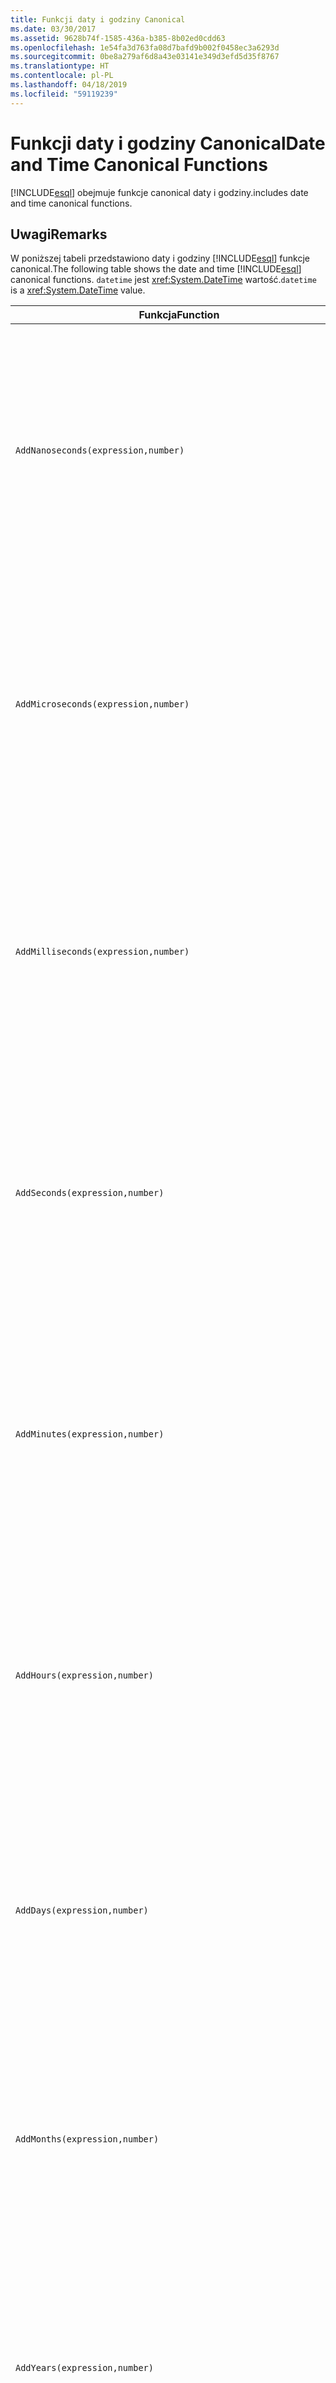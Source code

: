 ```yaml
---
title: Funkcji daty i godziny Canonical
ms.date: 03/30/2017
ms.assetid: 9628b74f-1585-436a-b385-8b02ed0cdd63
ms.openlocfilehash: 1e54fa3d763fa08d7bafd9b002f0458ec3a6293d
ms.sourcegitcommit: 0be8a279af6d8a43e03141e349d3efd5d35f8767
ms.translationtype: HT
ms.contentlocale: pl-PL
ms.lasthandoff: 04/18/2019
ms.locfileid: "59119239"
---
```

# <a name="date-and-time-canonical-functions"></a><span data-ttu-id="98738-102">Funkcji daty i godziny Canonical</span><span class="sxs-lookup"><span data-stu-id="98738-102">Date and Time Canonical Functions</span></span>
[!INCLUDE[esql](../../../../../../includes/esql-md.md)] <span data-ttu-id="98738-103">obejmuje funkcje canonical daty i godziny.</span><span class="sxs-lookup"><span data-stu-id="98738-103">includes date and time canonical functions.</span></span>  
  
## <a name="remarks"></a><span data-ttu-id="98738-104">Uwagi</span><span class="sxs-lookup"><span data-stu-id="98738-104">Remarks</span></span>  
 <span data-ttu-id="98738-105">W poniższej tabeli przedstawiono daty i godziny [!INCLUDE[esql](../../../../../../includes/esql-md.md)] funkcje canonical.</span><span class="sxs-lookup"><span data-stu-id="98738-105">The following table shows the date and time [!INCLUDE[esql](../../../../../../includes/esql-md.md)] canonical functions.</span></span> <span data-ttu-id="98738-106">`datetime` jest <xref:System.DateTime> wartość.</span><span class="sxs-lookup"><span data-stu-id="98738-106">`datetime` is a <xref:System.DateTime> value.</span></span>  
  
|<span data-ttu-id="98738-107">Funkcja</span><span class="sxs-lookup"><span data-stu-id="98738-107">Function</span></span>|<span data-ttu-id="98738-108">Opis</span><span class="sxs-lookup"><span data-stu-id="98738-108">Description</span></span>|  
|--------------|-----------------|  
|`AddNanoseconds(expression,number)`|<span data-ttu-id="98738-109">Dodaje określony `number` z nanosekundach do `expression`.</span><span class="sxs-lookup"><span data-stu-id="98738-109">Adds the specified `number` of nanoseconds to the `expression`.</span></span><br /><br /> <span data-ttu-id="98738-110">**Argumenty**</span><span class="sxs-lookup"><span data-stu-id="98738-110">**Arguments**</span></span><br /><br /> <span data-ttu-id="98738-111">`expression`: `DateTime`, `DateTimeOffset`, lub `Time`.</span><span class="sxs-lookup"><span data-stu-id="98738-111">`expression`: `DateTime`, `DateTimeOffset`, or `Time`.</span></span><br /><br /> <span data-ttu-id="98738-112">`number`: `Int32`.</span><span class="sxs-lookup"><span data-stu-id="98738-112">`number`: `Int32`.</span></span><br /><br /> <span data-ttu-id="98738-113">**Wartość zwracana**</span><span class="sxs-lookup"><span data-stu-id="98738-113">**Return Value**</span></span><br /><br /> <span data-ttu-id="98738-114">Typ `expression`.</span><span class="sxs-lookup"><span data-stu-id="98738-114">The type of `expression`.</span></span>|  
|`AddMicroseconds(expression,number)`|<span data-ttu-id="98738-115">Dodaje określony `number` mikrosekund do `expression`.</span><span class="sxs-lookup"><span data-stu-id="98738-115">Adds the specified `number` of microseconds to the `expression`.</span></span><br /><br /> <span data-ttu-id="98738-116">**Argumenty**</span><span class="sxs-lookup"><span data-stu-id="98738-116">**Arguments**</span></span><br /><br /> <span data-ttu-id="98738-117">`expression`: `DateTime`, `DateTimeOffset`, lub `Time`.</span><span class="sxs-lookup"><span data-stu-id="98738-117">`expression`: `DateTime`, `DateTimeOffset`, or `Time`.</span></span><br /><br /> <span data-ttu-id="98738-118">`number`: `Int32`.</span><span class="sxs-lookup"><span data-stu-id="98738-118">`number`: `Int32`.</span></span><br /><br /> <span data-ttu-id="98738-119">**Wartość zwracana**</span><span class="sxs-lookup"><span data-stu-id="98738-119">**Return Value**</span></span><br /><br /> <span data-ttu-id="98738-120">Typ `expression`.</span><span class="sxs-lookup"><span data-stu-id="98738-120">The type of `expression`.</span></span>|  
|`AddMilliseconds(expression,number)`|<span data-ttu-id="98738-121">Dodaje określony `number` milisekund do `expression`.</span><span class="sxs-lookup"><span data-stu-id="98738-121">Adds the specified `number` of milliseconds to the `expression`.</span></span><br /><br /> <span data-ttu-id="98738-122">**Argumenty**</span><span class="sxs-lookup"><span data-stu-id="98738-122">**Arguments**</span></span><br /><br /> <span data-ttu-id="98738-123">`expression`: `DateTime`, `DateTimeOffset`, lub `Time`.</span><span class="sxs-lookup"><span data-stu-id="98738-123">`expression`: `DateTime`, `DateTimeOffset`, or `Time`.</span></span><br /><br /> <span data-ttu-id="98738-124">`number`: `Int32`.</span><span class="sxs-lookup"><span data-stu-id="98738-124">`number`: `Int32`.</span></span><br /><br /> <span data-ttu-id="98738-125">**Wartość zwracana**</span><span class="sxs-lookup"><span data-stu-id="98738-125">**Return Value**</span></span><br /><br /> <span data-ttu-id="98738-126">Typ `expression`.</span><span class="sxs-lookup"><span data-stu-id="98738-126">The type of `expression`.</span></span>|  
|`AddSeconds(expression,number)`|<span data-ttu-id="98738-127">Dodaje określony `number` czasu w sekundach `expression`.</span><span class="sxs-lookup"><span data-stu-id="98738-127">Adds the specified `number` of seconds to the `expression`.</span></span><br /><br /> <span data-ttu-id="98738-128">**Argumenty**</span><span class="sxs-lookup"><span data-stu-id="98738-128">**Arguments**</span></span><br /><br /> <span data-ttu-id="98738-129">`expression`: `DateTime`, `DateTimeOffset`, lub `Time`.</span><span class="sxs-lookup"><span data-stu-id="98738-129">`expression`: `DateTime`, `DateTimeOffset`, or `Time`.</span></span><br /><br /> <span data-ttu-id="98738-130">`number`: `Int32`.</span><span class="sxs-lookup"><span data-stu-id="98738-130">`number`: `Int32`.</span></span><br /><br /> <span data-ttu-id="98738-131">**Wartość zwracana**</span><span class="sxs-lookup"><span data-stu-id="98738-131">**Return Value**</span></span><br /><br /> <span data-ttu-id="98738-132">Typ `expression`.</span><span class="sxs-lookup"><span data-stu-id="98738-132">The type of `expression`.</span></span>|  
|`AddMinutes(expression,number)`|<span data-ttu-id="98738-133">Dodaje określony `number` minut `expression`.</span><span class="sxs-lookup"><span data-stu-id="98738-133">Adds the specified `number` of minutes to the `expression`.</span></span><br /><br /> <span data-ttu-id="98738-134">**Argumenty**</span><span class="sxs-lookup"><span data-stu-id="98738-134">**Arguments**</span></span><br /><br /> <span data-ttu-id="98738-135">`expression`: `DateTime`, `DateTimeOffset`, lub `Time`.</span><span class="sxs-lookup"><span data-stu-id="98738-135">`expression`: `DateTime`, `DateTimeOffset`, or `Time`.</span></span><br /><br /> <span data-ttu-id="98738-136">`number`: `Int32`.</span><span class="sxs-lookup"><span data-stu-id="98738-136">`number`: `Int32`.</span></span><br /><br /> <span data-ttu-id="98738-137">**Wartość zwracana**</span><span class="sxs-lookup"><span data-stu-id="98738-137">**Return Value**</span></span><br /><br /> <span data-ttu-id="98738-138">Typ `expression`.</span><span class="sxs-lookup"><span data-stu-id="98738-138">The type of `expression`.</span></span>|  
|`AddHours(expression,number)`|<span data-ttu-id="98738-139">Dodaje określony `number` godziny `expression`.</span><span class="sxs-lookup"><span data-stu-id="98738-139">Adds the specified `number` of hours to the `expression`.</span></span><br /><br /> <span data-ttu-id="98738-140">**Argumenty**</span><span class="sxs-lookup"><span data-stu-id="98738-140">**Arguments**</span></span><br /><br /> <span data-ttu-id="98738-141">`expression`: `DateTime`, `DateTimeOffset`, lub `Time`.</span><span class="sxs-lookup"><span data-stu-id="98738-141">`expression`: `DateTime`, `DateTimeOffset`, or `Time`.</span></span><br /><br /> <span data-ttu-id="98738-142">`number`: `Int32`.</span><span class="sxs-lookup"><span data-stu-id="98738-142">`number`: `Int32`.</span></span><br /><br /> <span data-ttu-id="98738-143">**Wartość zwracana**</span><span class="sxs-lookup"><span data-stu-id="98738-143">**Return Value**</span></span><br /><br /> <span data-ttu-id="98738-144">Typ `expression`.</span><span class="sxs-lookup"><span data-stu-id="98738-144">The type of `expression`.</span></span>|  
|`AddDays(expression,number)`|<span data-ttu-id="98738-145">Dodaje określony `number` dni do `expression`.</span><span class="sxs-lookup"><span data-stu-id="98738-145">Adds the specified `number` of days to the `expression`.</span></span><br /><br /> <span data-ttu-id="98738-146">**Argumenty**</span><span class="sxs-lookup"><span data-stu-id="98738-146">**Arguments**</span></span><br /><br /> <span data-ttu-id="98738-147">`expression`: `DateTime` lub `DateTimeOffset`.</span><span class="sxs-lookup"><span data-stu-id="98738-147">`expression`: `DateTime` or `DateTimeOffset`.</span></span><br /><br /> <span data-ttu-id="98738-148">`number`: `Int32`.</span><span class="sxs-lookup"><span data-stu-id="98738-148">`number`: `Int32`.</span></span><br /><br /> <span data-ttu-id="98738-149">**Wartość zwracana**</span><span class="sxs-lookup"><span data-stu-id="98738-149">**Return Value**</span></span><br /><br /> <span data-ttu-id="98738-150">Typ `expression`.</span><span class="sxs-lookup"><span data-stu-id="98738-150">The type of `expression`.</span></span>|  
|`AddMonths(expression,number)`|<span data-ttu-id="98738-151">Dodaje określony `number` miesięcy do `expression`.</span><span class="sxs-lookup"><span data-stu-id="98738-151">Adds the specified `number` of months to the `expression`.</span></span><br /><br /> <span data-ttu-id="98738-152">**Argumenty**</span><span class="sxs-lookup"><span data-stu-id="98738-152">**Arguments**</span></span><br /><br /> <span data-ttu-id="98738-153">`expression`: `DateTime` lub `DateTimeOffset`.</span><span class="sxs-lookup"><span data-stu-id="98738-153">`expression`: `DateTime` or `DateTimeOffset`.</span></span><br /><br /> <span data-ttu-id="98738-154">`number`: `Int32`.</span><span class="sxs-lookup"><span data-stu-id="98738-154">`number`: `Int32`.</span></span><br /><br /> <span data-ttu-id="98738-155">**Wartość zwracana**</span><span class="sxs-lookup"><span data-stu-id="98738-155">**Return Value**</span></span><br /><br /> <span data-ttu-id="98738-156">Typ `expression`.</span><span class="sxs-lookup"><span data-stu-id="98738-156">The type of `expression`.</span></span>|  
|`AddYears(expression,number)`|<span data-ttu-id="98738-157">Dodaje określony `number` lat do `expression`.</span><span class="sxs-lookup"><span data-stu-id="98738-157">Adds the specified `number` of years to the `expression`.</span></span><br /><br /> <span data-ttu-id="98738-158">**Argumenty**</span><span class="sxs-lookup"><span data-stu-id="98738-158">**Arguments**</span></span><br /><br /> <span data-ttu-id="98738-159">`expression`: `DateTime` lub `DateTimeOffset`.</span><span class="sxs-lookup"><span data-stu-id="98738-159">`expression`: `DateTime` or `DateTimeOffset`.</span></span><br /><br /> <span data-ttu-id="98738-160">`number`: `Int32`.</span><span class="sxs-lookup"><span data-stu-id="98738-160">`number`: `Int32`.</span></span><br /><br /> <span data-ttu-id="98738-161">**Wartość zwracana**</span><span class="sxs-lookup"><span data-stu-id="98738-161">**Return Value**</span></span><br /><br /> <span data-ttu-id="98738-162">Typ `expression`.</span><span class="sxs-lookup"><span data-stu-id="98738-162">The type of `expression`.</span></span>|  
|`CreateDateTime(year,month,day,hour,minute,second)`|<span data-ttu-id="98738-163">Zwraca nowy `DateTime` wartości bieżącej daty i czasu serwera w strefie czasowej serwera.</span><span class="sxs-lookup"><span data-stu-id="98738-163">Returns a new `DateTime` value as the current date and time of the server in the server's time zone.</span></span><br /><br /> <span data-ttu-id="98738-164">**Argumenty**</span><span class="sxs-lookup"><span data-stu-id="98738-164">**Arguments**</span></span><br /><br /> <span data-ttu-id="98738-165">`year`, `month`, `day`, `hour`, `minute`: `Int16` i `Int32`.</span><span class="sxs-lookup"><span data-stu-id="98738-165">`year`, `month`, `day`, `hour`, `minute`: `Int16` and `Int32`.</span></span><br /><br /> <span data-ttu-id="98738-166">`second`: `Double`.</span><span class="sxs-lookup"><span data-stu-id="98738-166">`second`: `Double`.</span></span><br /><br /> <span data-ttu-id="98738-167">**Wartość zwracana**</span><span class="sxs-lookup"><span data-stu-id="98738-167">**Return Value**</span></span><br /><br /> <span data-ttu-id="98738-168">A `DateTime`.</span><span class="sxs-lookup"><span data-stu-id="98738-168">A `DateTime`.</span></span>|  
|`CreateDateTimeOffset(year,month,day,hour,minute,second,tzoffset)`|<span data-ttu-id="98738-169">Zwraca nowy `DateTimeOffset` wartości bieżącej daty i czasu serwera względem uniwersalnego czasu koordynowanego (UTC).</span><span class="sxs-lookup"><span data-stu-id="98738-169">Returns a new `DateTimeOffset` value as the current date and time of the server relative to the Coordinated Universal Time (UTC).</span></span><br /><br /> <span data-ttu-id="98738-170">**Argumenty**</span><span class="sxs-lookup"><span data-stu-id="98738-170">**Arguments**</span></span><br /><br /> <span data-ttu-id="98738-171">`year`, `month`, `day`, `hour`, `minute`, `tzoffset`: `Int32`.</span><span class="sxs-lookup"><span data-stu-id="98738-171">`year`, `month`, `day`, `hour`, `minute`, `tzoffset`: `Int32`.</span></span><br /><br /> <span data-ttu-id="98738-172">`second`: `Double`.</span><span class="sxs-lookup"><span data-stu-id="98738-172">`second`: `Double`.</span></span><br /><br /> <span data-ttu-id="98738-173">**Wartość zwracana**</span><span class="sxs-lookup"><span data-stu-id="98738-173">**Return Value**</span></span><br /><br /> <span data-ttu-id="98738-174">A `DateTimeOffset`.</span><span class="sxs-lookup"><span data-stu-id="98738-174">A `DateTimeOffset`.</span></span>|  
|`CreateTime(hour,minute,second)`|<span data-ttu-id="98738-175">Zwraca nowy `Time` wartość jako bieżący czas.</span><span class="sxs-lookup"><span data-stu-id="98738-175">Returns a new `Time` value as the current time.</span></span><br /><br /> <span data-ttu-id="98738-176">**Argumenty**</span><span class="sxs-lookup"><span data-stu-id="98738-176">**Arguments**</span></span><br /><br /> <span data-ttu-id="98738-177">`hour` i `minute`: `Int32`.</span><span class="sxs-lookup"><span data-stu-id="98738-177">`hour` and `minute`: `Int32`.</span></span><br /><br /> <span data-ttu-id="98738-178">`second`: `Double`.</span><span class="sxs-lookup"><span data-stu-id="98738-178">`second`: `Double`.</span></span><br /><br /> <span data-ttu-id="98738-179">**Wartość zwracana**</span><span class="sxs-lookup"><span data-stu-id="98738-179">**Return Value**</span></span><br /><br /> <span data-ttu-id="98738-180">A `Time`.</span><span class="sxs-lookup"><span data-stu-id="98738-180">A `Time`.</span></span>|  
|`CurrentDateTime()`|<span data-ttu-id="98738-181">Zwraca `DateTime` wartości bieżącej daty i czasu serwera w strefie czasowej serwera.</span><span class="sxs-lookup"><span data-stu-id="98738-181">Returns a `DateTime` value as the current date and time of the server in the server's time zone.</span></span><br /><br /> <span data-ttu-id="98738-182">**Wartość zwracana**</span><span class="sxs-lookup"><span data-stu-id="98738-182">**Return Value**</span></span><br /><br /> <span data-ttu-id="98738-183">A `DateTime`.</span><span class="sxs-lookup"><span data-stu-id="98738-183">A `DateTime`.</span></span>|  
|`CurrentDateTimeOffset()`|<span data-ttu-id="98738-184">Zwraca bieżącą datę, czas i przesunięcie jako `DateTimeOffset`.</span><span class="sxs-lookup"><span data-stu-id="98738-184">Returns the current date, time and offset as a `DateTimeOffset`.</span></span><br /><br /> <span data-ttu-id="98738-185">**Wartość zwracana**</span><span class="sxs-lookup"><span data-stu-id="98738-185">**Return Value**</span></span><br /><br /> <span data-ttu-id="98738-186">A `DateTimeOffset`.</span><span class="sxs-lookup"><span data-stu-id="98738-186">A `DateTimeOffset`.</span></span>|  
|`CurrentUtcDateTime()`|<span data-ttu-id="98738-187">Zwraca <xref:System.DateTime> wartości bieżącej daty i czasu serwera w strefie czasowej UTS.</span><span class="sxs-lookup"><span data-stu-id="98738-187">Returns a <xref:System.DateTime> value as the current date and time of the server in the UTS time zone.</span></span><br /><br /> <span data-ttu-id="98738-188">**Wartość zwracana**</span><span class="sxs-lookup"><span data-stu-id="98738-188">**Return Value**</span></span><br /><br /> <span data-ttu-id="98738-189">A `DateTime`.</span><span class="sxs-lookup"><span data-stu-id="98738-189">A `DateTime`.</span></span>|  
|`Day(expression)`|<span data-ttu-id="98738-190">Zwraca część dotyczącą dnia z `expression` jako `Int32` od 1 do 31.</span><span class="sxs-lookup"><span data-stu-id="98738-190">Returns the day portion of `expression` as an `Int32` between 1 and 31.</span></span><br /><br /> <span data-ttu-id="98738-191">**Argumenty**</span><span class="sxs-lookup"><span data-stu-id="98738-191">**Arguments**</span></span><br /><br /> <span data-ttu-id="98738-192">A `DateTime` i `DateTimeOffset`.</span><span class="sxs-lookup"><span data-stu-id="98738-192">A `DateTime` and `DateTimeOffset`.</span></span><br /><br /> <span data-ttu-id="98738-193">**Wartość zwracana**</span><span class="sxs-lookup"><span data-stu-id="98738-193">**Return Value**</span></span><br /><br /> <span data-ttu-id="98738-194">`Int32`.</span><span class="sxs-lookup"><span data-stu-id="98738-194">An `Int32`.</span></span><br /><br /> <span data-ttu-id="98738-195">**Przykład**</span><span class="sxs-lookup"><span data-stu-id="98738-195">**Example**</span></span><br /><br /> `-- The following example returns 12.`<br /><br /> `Day(cast('03/12/1998' as DateTime))`|  
|`DayOfYear(expression)`|<span data-ttu-id="98738-196">Zwraca część dotyczącą dnia z `expression` jako `Int32` od 1 do 366, gdy 366 jest zwracany w ciągu ostatniego dnia w roku przestępnym.</span><span class="sxs-lookup"><span data-stu-id="98738-196">Returns the day portion of `expression` as an `Int32` between 1 and 366, where 366 is returned for the last day of a leap year.</span></span><br /><br /> <span data-ttu-id="98738-197">**Argumenty**</span><span class="sxs-lookup"><span data-stu-id="98738-197">**Arguments**</span></span><br /><br /> <span data-ttu-id="98738-198">A `DateTime` lub `DateTimeOffset`.</span><span class="sxs-lookup"><span data-stu-id="98738-198">A `DateTime` or `DateTimeOffset`.</span></span><br /><br /> <span data-ttu-id="98738-199">**Wartość zwracana**</span><span class="sxs-lookup"><span data-stu-id="98738-199">**Return Value**</span></span><br /><br /> <span data-ttu-id="98738-200">`Int32`.</span><span class="sxs-lookup"><span data-stu-id="98738-200">An `Int32`.</span></span>|  
|`DiffNanoseconds(startExpression,endExpression)`|<span data-ttu-id="98738-201">Zwraca w nanosekundach różnicę między `startExpression` i `endExpression`.</span><span class="sxs-lookup"><span data-stu-id="98738-201">Returns the difference, in nanoseconds, between `startExpression` and `endExpression`.</span></span><br /><br /> <span data-ttu-id="98738-202">**Argumenty**</span><span class="sxs-lookup"><span data-stu-id="98738-202">**Arguments**</span></span><br /><br /> <span data-ttu-id="98738-203">`startExpression`, `endExpression`: `DateTime`, `DateTimeOffset`, lub `Time`.</span><span class="sxs-lookup"><span data-stu-id="98738-203">`startExpression`, `endExpression`: `DateTime`, `DateTimeOffset`, or `Time`.</span></span> <span data-ttu-id="98738-204">**Uwaga:** `startExpression` i `endExpression` muszą być tego samego typu.</span><span class="sxs-lookup"><span data-stu-id="98738-204">**Note:**  `startExpression` and `endExpression` must be of the same type.</span></span> <br /><br /> <span data-ttu-id="98738-205">**Wartość zwracana**</span><span class="sxs-lookup"><span data-stu-id="98738-205">**Return Value**</span></span><br /><br /> <span data-ttu-id="98738-206">`Int32`.</span><span class="sxs-lookup"><span data-stu-id="98738-206">An `Int32`.</span></span>|  
|`DiffMilliseconds(startExpression,endExpression)`|<span data-ttu-id="98738-207">Zwraca różnicę, w milisekundach między `startExpression` i `endExpression`.</span><span class="sxs-lookup"><span data-stu-id="98738-207">Returns the difference, in milliseconds, between `startExpression` and `endExpression`.</span></span><br /><br /> <span data-ttu-id="98738-208">**Argumenty**</span><span class="sxs-lookup"><span data-stu-id="98738-208">**Arguments**</span></span><br /><br /> <span data-ttu-id="98738-209">`startExpression`, `endExpression`: `DateTime`, `DateTimeOffset`, lub `Time`.</span><span class="sxs-lookup"><span data-stu-id="98738-209">`startExpression`, `endExpression`: `DateTime`, `DateTimeOffset`, or `Time`.</span></span> <span data-ttu-id="98738-210">**Uwaga:** `startExpression` i `endExpression` muszą być tego samego typu.</span><span class="sxs-lookup"><span data-stu-id="98738-210">**Note:**  `startExpression` and `endExpression` must be of the same type.</span></span> <br /><br /> <span data-ttu-id="98738-211">**Wartość zwracana**</span><span class="sxs-lookup"><span data-stu-id="98738-211">**Return Value**</span></span><br /><br /> <span data-ttu-id="98738-212">`Int32`.</span><span class="sxs-lookup"><span data-stu-id="98738-212">An `Int32`.</span></span>|  
|`DiffMicroseconds(startExpression,endExpression)`|<span data-ttu-id="98738-213">Zwraca w mikrosekundach, różnicę między `startExpression` i `endExpression`.</span><span class="sxs-lookup"><span data-stu-id="98738-213">Returns the difference, in microseconds, between `startExpression` and `endExpression`.</span></span><br /><br /> <span data-ttu-id="98738-214">**Argumenty**</span><span class="sxs-lookup"><span data-stu-id="98738-214">**Arguments**</span></span><br /><br /> <span data-ttu-id="98738-215">`startExpression`, `endExpression`: `DateTime`, `DateTimeOffset`, lub `Time`.</span><span class="sxs-lookup"><span data-stu-id="98738-215">`startExpression`, `endExpression`: `DateTime`, `DateTimeOffset`, or `Time`.</span></span> <span data-ttu-id="98738-216">**Uwaga:** `startExpression` i `endExpression` muszą być tego samego typu.</span><span class="sxs-lookup"><span data-stu-id="98738-216">**Note:**  `startExpression` and `endExpression` must be of the same type.</span></span> <br /><br /> <span data-ttu-id="98738-217">**Wartość zwracana**</span><span class="sxs-lookup"><span data-stu-id="98738-217">**Return Value**</span></span><br /><br /> <span data-ttu-id="98738-218">`Int32`.</span><span class="sxs-lookup"><span data-stu-id="98738-218">An `Int32`.</span></span>|  
|`DiffSeconds(startExpression,endExpression)`|<span data-ttu-id="98738-219">Zwraca różnicę w sekundach między `startExpression` i `endExpression`.</span><span class="sxs-lookup"><span data-stu-id="98738-219">Returns the difference, in seconds, between `startExpression` and `endExpression`.</span></span><br /><br /> <span data-ttu-id="98738-220">**Argumenty**</span><span class="sxs-lookup"><span data-stu-id="98738-220">**Arguments**</span></span><br /><br /> <span data-ttu-id="98738-221">`startExpression`, `endExpression`: `DateTime`, `DateTimeOffset`, lub `Time`.</span><span class="sxs-lookup"><span data-stu-id="98738-221">`startExpression`, `endExpression`: `DateTime`, `DateTimeOffset`, or `Time`.</span></span> <span data-ttu-id="98738-222">**Uwaga:** `startExpression` i `endExpression` muszą być tego samego typu.</span><span class="sxs-lookup"><span data-stu-id="98738-222">**Note:**  `startExpression` and `endExpression` must be of the same type.</span></span> <br /><br /> <span data-ttu-id="98738-223">**Wartość zwracana**</span><span class="sxs-lookup"><span data-stu-id="98738-223">**Return Value**</span></span><br /><br /> <span data-ttu-id="98738-224">`Int32`.</span><span class="sxs-lookup"><span data-stu-id="98738-224">An `Int32`.</span></span>|  
|`DiffMinutes(startExpression,endExpression)`|<span data-ttu-id="98738-225">Zwraca różnicę (w minutach) między `startExpression` i `endExpression`.</span><span class="sxs-lookup"><span data-stu-id="98738-225">Returns the difference, in minutes, between `startExpression` and `endExpression`.</span></span><br /><br /> <span data-ttu-id="98738-226">**Argumenty**</span><span class="sxs-lookup"><span data-stu-id="98738-226">**Arguments**</span></span><br /><br /> <span data-ttu-id="98738-227">`startExpression`, `endExpression`: `DateTime`, `DateTimeOffset`, lub `Time`.</span><span class="sxs-lookup"><span data-stu-id="98738-227">`startExpression`, `endExpression`: `DateTime`, `DateTimeOffset`, or `Time`.</span></span> <span data-ttu-id="98738-228">**Uwaga:** `startExpression` i `endExpression` muszą być tego samego typu.</span><span class="sxs-lookup"><span data-stu-id="98738-228">**Note:**  `startExpression` and `endExpression` must be of the same type.</span></span> <br /><br /> <span data-ttu-id="98738-229">**Wartość zwracana**</span><span class="sxs-lookup"><span data-stu-id="98738-229">**Return Value**</span></span><br /><br /> <span data-ttu-id="98738-230">`Int32`.</span><span class="sxs-lookup"><span data-stu-id="98738-230">An `Int32`.</span></span>|  
|`DiffHours(startExpression,endExpression)`|<span data-ttu-id="98738-231">Zwraca różnicę w godzinach między `startExpression` i `endExpression`.</span><span class="sxs-lookup"><span data-stu-id="98738-231">Returns the difference, in hours, between `startExpression` and `endExpression`.</span></span><br /><br /> <span data-ttu-id="98738-232">**Argumenty**</span><span class="sxs-lookup"><span data-stu-id="98738-232">**Arguments**</span></span><br /><br /> <span data-ttu-id="98738-233">`startExpression`, `endExpression`: `DateTime`, `DateTimeOffset`, lub `Time`.</span><span class="sxs-lookup"><span data-stu-id="98738-233">`startExpression`, `endExpression`: `DateTime`, `DateTimeOffset`, or `Time`.</span></span> <span data-ttu-id="98738-234">**Uwaga:** `startExpression` i `endExpression` muszą być tego samego typu.</span><span class="sxs-lookup"><span data-stu-id="98738-234">**Note:**  `startExpression` and `endExpression` must be of the same type.</span></span> <br /><br /> <span data-ttu-id="98738-235">**Wartość zwracana**</span><span class="sxs-lookup"><span data-stu-id="98738-235">**Return Value**</span></span><br /><br /> <span data-ttu-id="98738-236">`Int32`.</span><span class="sxs-lookup"><span data-stu-id="98738-236">An `Int32`.</span></span>|  
|`DiffDays(startExpression,endExpression)`|<span data-ttu-id="98738-237">Zwraca różnicę, dni, między `startExpression` i `endExpression`.</span><span class="sxs-lookup"><span data-stu-id="98738-237">Returns the difference, in days, between `startExpression` and `endExpression`.</span></span><br /><br /> <span data-ttu-id="98738-238">**Argumenty**</span><span class="sxs-lookup"><span data-stu-id="98738-238">**Arguments**</span></span><br /><br /> <span data-ttu-id="98738-239">`startExpression`, `endExpression`: `DateTime` lub `DateTimeOffset`.</span><span class="sxs-lookup"><span data-stu-id="98738-239">`startExpression`, `endExpression`: `DateTime` or `DateTimeOffset`.</span></span> <span data-ttu-id="98738-240">**Uwaga:** `startExpression` i `endExpression` muszą być tego samego typu.</span><span class="sxs-lookup"><span data-stu-id="98738-240">**Note:**  `startExpression` and `endExpression` must be of the same type.</span></span> <br /><br /> <span data-ttu-id="98738-241">**Wartość zwracana**</span><span class="sxs-lookup"><span data-stu-id="98738-241">**Return Value**</span></span><br /><br /> <span data-ttu-id="98738-242">`Int32`.</span><span class="sxs-lookup"><span data-stu-id="98738-242">An `Int32`.</span></span>|  
|`DiffMonths(startExpression,endExpression)`|<span data-ttu-id="98738-243">Zwraca różnicę w miesiącach między `startExpression` i `endExpression`.</span><span class="sxs-lookup"><span data-stu-id="98738-243">Returns the difference, in months, between `startExpression` and `endExpression`.</span></span><br /><br /> <span data-ttu-id="98738-244">**Argumenty**</span><span class="sxs-lookup"><span data-stu-id="98738-244">**Arguments**</span></span><br /><br /> <span data-ttu-id="98738-245">`startExpression`, `endExpression`: `DateTime` lub `DateTimeOffset`.</span><span class="sxs-lookup"><span data-stu-id="98738-245">`startExpression`, `endExpression`: `DateTime` or `DateTimeOffset`.</span></span> <span data-ttu-id="98738-246">**Uwaga:** `startExpression` i `endExpression` muszą być tego samego typu.</span><span class="sxs-lookup"><span data-stu-id="98738-246">**Note:**  `startExpression` and `endExpression` must be of the same type.</span></span> <br /><br /> <span data-ttu-id="98738-247">**Wartość zwracana**</span><span class="sxs-lookup"><span data-stu-id="98738-247">**Return Value**</span></span><br /><br /> <span data-ttu-id="98738-248">`Int32`.</span><span class="sxs-lookup"><span data-stu-id="98738-248">An `Int32`.</span></span>|  
|`DiffYears(startExpression,endExpression)`|<span data-ttu-id="98738-249">Zwraca różnicę w latach między `startExpression` i `endExpression`.</span><span class="sxs-lookup"><span data-stu-id="98738-249">Returns the difference, in years, between `startExpression` and `endExpression`.</span></span><br /><br /> <span data-ttu-id="98738-250">**Argumenty**</span><span class="sxs-lookup"><span data-stu-id="98738-250">**Arguments**</span></span><br /><br /> <span data-ttu-id="98738-251">`startExpression`, `endExpression`: `DateTime` lub `DateTimeOffset`.</span><span class="sxs-lookup"><span data-stu-id="98738-251">`startExpression`, `endExpression`: `DateTime` or `DateTimeOffset`.</span></span> <span data-ttu-id="98738-252">**Uwaga:** `startExpression` i `endExpression` muszą być tego samego typu.</span><span class="sxs-lookup"><span data-stu-id="98738-252">**Note:**  `startExpression` and `endExpression` must be of the same type.</span></span> <br /><br /> <span data-ttu-id="98738-253">**Wartość zwracana**</span><span class="sxs-lookup"><span data-stu-id="98738-253">**Return Value**</span></span><br /><br /> <span data-ttu-id="98738-254">`Int32`.</span><span class="sxs-lookup"><span data-stu-id="98738-254">An `Int32`.</span></span>|  
|`GetTotalOffsetMinutes(datetimeoffset)`|<span data-ttu-id="98738-255">Zwraca liczbę minut, która `datetimeoffset` przesunięcia względem GMT.</span><span class="sxs-lookup"><span data-stu-id="98738-255">Returns the number of minutes that the `datetimeoffset` is offset from GMT.</span></span> <span data-ttu-id="98738-256">Zwykle jest to między +780 i-780 (+ lub - 13 godz.).</span><span class="sxs-lookup"><span data-stu-id="98738-256">This is generally between +780 and -780 (+ or - 13 hrs).</span></span> <span data-ttu-id="98738-257">**Uwaga:**  Ta funkcja jest obsługiwana tylko w programie SQL Server 2008.</span><span class="sxs-lookup"><span data-stu-id="98738-257">**Note:**  This function is supported in SQL Server 2008 only.</span></span> <br /><br /> <span data-ttu-id="98738-258">**Argumenty**</span><span class="sxs-lookup"><span data-stu-id="98738-258">**Arguments**</span></span><br /><br /> <span data-ttu-id="98738-259">A `DateTimeOffset`.</span><span class="sxs-lookup"><span data-stu-id="98738-259">A `DateTimeOffset`.</span></span><br /><br /> <span data-ttu-id="98738-260">**Wartość zwracana**</span><span class="sxs-lookup"><span data-stu-id="98738-260">**Return Value**</span></span><br /><br /> <span data-ttu-id="98738-261">`Int32`.</span><span class="sxs-lookup"><span data-stu-id="98738-261">An `Int32`.</span></span>|  
|`Hour(expression)`|<span data-ttu-id="98738-262">Zwraca część dotyczącą godziny z `expression` jako `Int32` od 0 do 23.</span><span class="sxs-lookup"><span data-stu-id="98738-262">Returns the hour portion of `expression` as an `Int32` between 0 and 23.</span></span><br /><br /> <span data-ttu-id="98738-263">**Argumenty**</span><span class="sxs-lookup"><span data-stu-id="98738-263">**Arguments**</span></span><br /><br /> <span data-ttu-id="98738-264">A `DateTime, Time` i `DateTimeOffset`.</span><span class="sxs-lookup"><span data-stu-id="98738-264">A `DateTime, Time` and `DateTimeOffset`.</span></span><br /><br /> <span data-ttu-id="98738-265">**Przykład**</span><span class="sxs-lookup"><span data-stu-id="98738-265">**Example**</span></span><br /><br /> `-- The following example returns 22.`<br /><br /> `Hour(cast('22:35:5' as DateTime))`|  
|`Millisecond(expression)`|<span data-ttu-id="98738-266">Zwraca część milisekund `expression` jako `Int32` od 0 do 999.</span><span class="sxs-lookup"><span data-stu-id="98738-266">Returns the milliseconds portion of `expression` as an `Int32` between 0 and 999.</span></span><br /><br /> <span data-ttu-id="98738-267">**Argumenty**</span><span class="sxs-lookup"><span data-stu-id="98738-267">**Arguments**</span></span><br /><br /> <span data-ttu-id="98738-268">A `DateTime, Time` i `DateTimeOffset`.</span><span class="sxs-lookup"><span data-stu-id="98738-268">A `DateTime, Time` and `DateTimeOffset`.</span></span><br /><br /> <span data-ttu-id="98738-269">**Wartość zwracana**</span><span class="sxs-lookup"><span data-stu-id="98738-269">**Return Value**</span></span><br /><br /> <span data-ttu-id="98738-270">`Int32`.</span><span class="sxs-lookup"><span data-stu-id="98738-270">An `Int32`.</span></span>|  
|`Minute(expression)`|<span data-ttu-id="98738-271">Zwraca część dotyczącą minut z `expression` jako `Int32` od 0 do 59.</span><span class="sxs-lookup"><span data-stu-id="98738-271">Returns the minute portion of `expression` as an `Int32` between 0 and 59.</span></span><br /><br /> <span data-ttu-id="98738-272">**Argumenty**</span><span class="sxs-lookup"><span data-stu-id="98738-272">**Arguments**</span></span><br /><br /> <span data-ttu-id="98738-273">A `DateTime, Time` lub `DateTimeOffset`.</span><span class="sxs-lookup"><span data-stu-id="98738-273">A `DateTime, Time` or `DateTimeOffset`.</span></span><br /><br /> <span data-ttu-id="98738-274">**Wartość zwracana**</span><span class="sxs-lookup"><span data-stu-id="98738-274">**Return Value**</span></span><br /><br /> <span data-ttu-id="98738-275">`Int32`.</span><span class="sxs-lookup"><span data-stu-id="98738-275">An `Int32`.</span></span><br /><br /> <span data-ttu-id="98738-276">**Przykład**</span><span class="sxs-lookup"><span data-stu-id="98738-276">**Example**</span></span><br /><br /> `-- The following example returns 35`<br /><br /> `Minute(cast('22:35:5' as DateTime))`|  
|`Month(expression)`|<span data-ttu-id="98738-277">Zwraca część dotyczącą miesiąca z `expression` jako `Int32` od 1 do 12.</span><span class="sxs-lookup"><span data-stu-id="98738-277">Returns the month portion of `expression` as an `Int32` between 1 and 12.</span></span><br /><br /> <span data-ttu-id="98738-278">**Argumenty**</span><span class="sxs-lookup"><span data-stu-id="98738-278">**Arguments**</span></span><br /><br /> <span data-ttu-id="98738-279">A `DateTime` lub `DateTimeOffset`.</span><span class="sxs-lookup"><span data-stu-id="98738-279">A `DateTime` or `DateTimeOffset`.</span></span><br /><br /> <span data-ttu-id="98738-280">**Wartość zwracana**</span><span class="sxs-lookup"><span data-stu-id="98738-280">**Return Value**</span></span><br /><br /> <span data-ttu-id="98738-281">`Int32`.</span><span class="sxs-lookup"><span data-stu-id="98738-281">An `Int32`.</span></span><br /><br /> <span data-ttu-id="98738-282">**Przykład**</span><span class="sxs-lookup"><span data-stu-id="98738-282">**Example**</span></span><br /><br /> `-- The following example returns 3.`<br /><br /> `Month(cast('03/12/1998' as DateTime))`|  
|`Second(expression)`|<span data-ttu-id="98738-283">Zwraca sekundy część `expression` jako `Int32` od 0 do 59.</span><span class="sxs-lookup"><span data-stu-id="98738-283">Returns the seconds portion of `expression` as an `Int32` between 0 and 59.</span></span><br /><br /> <span data-ttu-id="98738-284">**Argumenty**</span><span class="sxs-lookup"><span data-stu-id="98738-284">**Arguments**</span></span><br /><br /> <span data-ttu-id="98738-285">A `DateTime, Time` i `DateTimeOffset`.</span><span class="sxs-lookup"><span data-stu-id="98738-285">A `DateTime, Time` and `DateTimeOffset`.</span></span><br /><br /> <span data-ttu-id="98738-286">**Wartość zwracana**</span><span class="sxs-lookup"><span data-stu-id="98738-286">**Return Value**</span></span><br /><br /> <span data-ttu-id="98738-287">`Int32`.</span><span class="sxs-lookup"><span data-stu-id="98738-287">An `Int32`.</span></span><br /><br /> <span data-ttu-id="98738-288">**Przykład**</span><span class="sxs-lookup"><span data-stu-id="98738-288">**Example**</span></span><br /><br /> `-- The following example returns 5`<br /><br /> `Second(cast('22:35:5' as DateTime))`|  
|`TruncateTime(expression)`|<span data-ttu-id="98738-289">Zwraca `expression`, za pomocą wartości czasu obcięte.</span><span class="sxs-lookup"><span data-stu-id="98738-289">Returns the `expression`, with the time values truncated.</span></span><br /><br /> <span data-ttu-id="98738-290">**Argumenty**</span><span class="sxs-lookup"><span data-stu-id="98738-290">**Arguments**</span></span><br /><br /> <span data-ttu-id="98738-291">A `DateTime` lub `DateTimeOffset`.</span><span class="sxs-lookup"><span data-stu-id="98738-291">A `DateTime` or `DateTimeOffset`.</span></span><br /><br /> <span data-ttu-id="98738-292">**Wartość zwracana**</span><span class="sxs-lookup"><span data-stu-id="98738-292">**Return Value**</span></span><br /><br /> <span data-ttu-id="98738-293">Typ `expression`.</span><span class="sxs-lookup"><span data-stu-id="98738-293">The type of `expression`.</span></span>|  
|`Year(expression)`|<span data-ttu-id="98738-294">Zwraca część dotyczącą roku z `expression` jako `Int32` `YYYY`.</span><span class="sxs-lookup"><span data-stu-id="98738-294">Returns the year portion of `expression` as an `Int32` `YYYY`.</span></span><br /><br /> <span data-ttu-id="98738-295">**Argumenty**</span><span class="sxs-lookup"><span data-stu-id="98738-295">**Arguments**</span></span><br /><br /> <span data-ttu-id="98738-296">A `DateTime` i `DateTimeOffset`.</span><span class="sxs-lookup"><span data-stu-id="98738-296">A `DateTime` and `DateTimeOffset`.</span></span><br /><br /> <span data-ttu-id="98738-297">**Wartość zwracana**</span><span class="sxs-lookup"><span data-stu-id="98738-297">**Return Value**</span></span><br /><br /> <span data-ttu-id="98738-298">`Int32`.</span><span class="sxs-lookup"><span data-stu-id="98738-298">An `Int32`.</span></span><br /><br /> <span data-ttu-id="98738-299">**Przykład**</span><span class="sxs-lookup"><span data-stu-id="98738-299">**Example**</span></span><br /><br /> `-- The following example returns 1998.`<br /><br /> `Year(cast('03/12/1998' as DateTime))`|  
  
 <span data-ttu-id="98738-300">Te funkcje zwrócą `null` Jeśli `null` danych wejściowych.</span><span class="sxs-lookup"><span data-stu-id="98738-300">These functions will return `null` if given `null` input.</span></span>  
  
 <span data-ttu-id="98738-301">Równoważne funkcje są dostępne w Microsoft SQL klienta zarządzanego dostawcy.</span><span class="sxs-lookup"><span data-stu-id="98738-301">Equivalent functionality is available in the Microsoft SQL Client Managed Provider.</span></span> <span data-ttu-id="98738-302">Aby uzyskać więcej informacji, zobacz [Klient SQL dla funkcji programu Entity Framework](../../../../../../docs/framework/data/adonet/ef/sqlclient-for-ef-functions.md).</span><span class="sxs-lookup"><span data-stu-id="98738-302">For more information, see [SqlClient for Entity Framework Functions](../../../../../../docs/framework/data/adonet/ef/sqlclient-for-ef-functions.md).</span></span>  
  
## <a name="see-also"></a><span data-ttu-id="98738-303">Zobacz także</span><span class="sxs-lookup"><span data-stu-id="98738-303">See also</span></span>

- [<span data-ttu-id="98738-304">Funkcje Canonical</span><span class="sxs-lookup"><span data-stu-id="98738-304">Canonical Functions</span></span>](../../../../../../docs/framework/data/adonet/ef/language-reference/canonical-functions.md)
